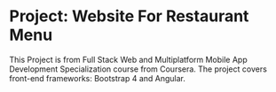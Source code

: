 # Project: Website For Restaurant Menu

This Project is from Full Stack Web and Multiplatform Mobile App Development Specialization course from Coursera. 
The project covers front-end frameworks: Bootstrap 4 and Angular.


